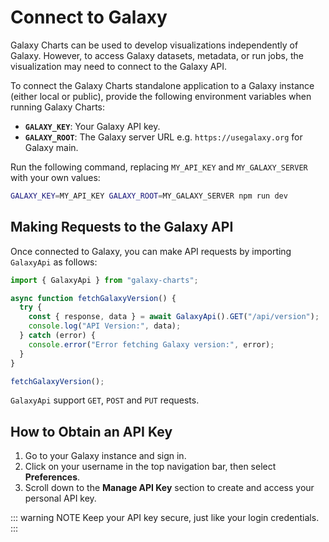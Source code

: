 # Connect to Galaxy

Galaxy Charts can be used to develop visualizations independently of Galaxy. However, to access Galaxy datasets, metadata, or run jobs, the visualization may need to connect to the Galaxy API.

To connect the Galaxy Charts standalone application to a Galaxy instance (either local or public), provide the following environment variables when running Galaxy Charts:

- **`GALAXY_KEY`**: Your Galaxy API key.
- **`GALAXY_ROOT`**: The Galaxy server URL e.g. `https://usegalaxy.org` for Galaxy main.

Run the following command, replacing `MY_API_KEY` and `MY_GALAXY_SERVER` with your own values:

```bash
GALAXY_KEY=MY_API_KEY GALAXY_ROOT=MY_GALAXY_SERVER npm run dev
```

## Making Requests to the Galaxy API

Once connected to Galaxy, you can make API requests by importing `GalaxyApi` as follows:

```javascript
import { GalaxyApi } from "galaxy-charts";

async function fetchGalaxyVersion() {
  try {
    const { response, data } = await GalaxyApi().GET("/api/version");
    console.log("API Version:", data);
  } catch (error) {
    console.error("Error fetching Galaxy version:", error);
  }
}

fetchGalaxyVersion();
```

`GalaxyApi` support `GET`, `POST` and `PUT` requests.

## How to Obtain an API Key

1. Go to your Galaxy instance and sign in.
2. Click on your username in the top navigation bar, then select **Preferences**.
3. Scroll down to the **Manage API Key** section to create and access your personal API key.

::: warning NOTE
Keep your API key secure, just like your login credentials.
:::
